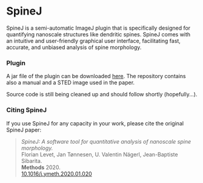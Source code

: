 # SpineJ
SpineJ is a semi-automatic ImageJ plugin that is specifically designed for quantifying nanoscale structures like dendritic spines. SpineJ comes with an intuitive and user-friendly graphical user interface, facilitating fast, accurate, and unbiased analysis of spine morphology.

### Plugin

A jar file of the plugin can be downloaded [here](https://github.com/flevet/SpineJ/release/v0.1). The repository contains also a manual and a STED image used in the paper. 

Source code is still being cleaned up and should follow shortly (hopefully...). 

### Citing SpineJ

If you use SpineJ for any capacity in your work, please cite the original SpineJ paper:

> *SpineJ: A software tool for quantitative analysis of nanoscale spine morphology.*  
> Florian Levet, Jan Tønnesen, U. Valentin Nägerl, Jean-Baptiste Sibarita.  
> **Methods** 2020.  
> [10.1016/j.ymeth.2020.01.020](https://doi.org/10.1016/j.ymeth.2020.01.020)